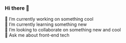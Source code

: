 ### Hi there 👋

🔭 I’m currently working on something cool  
🌱 I’m currently learning something new  
👯 I’m looking to collaborate on something new and cool  
💬 Ask me about front-end tech  
